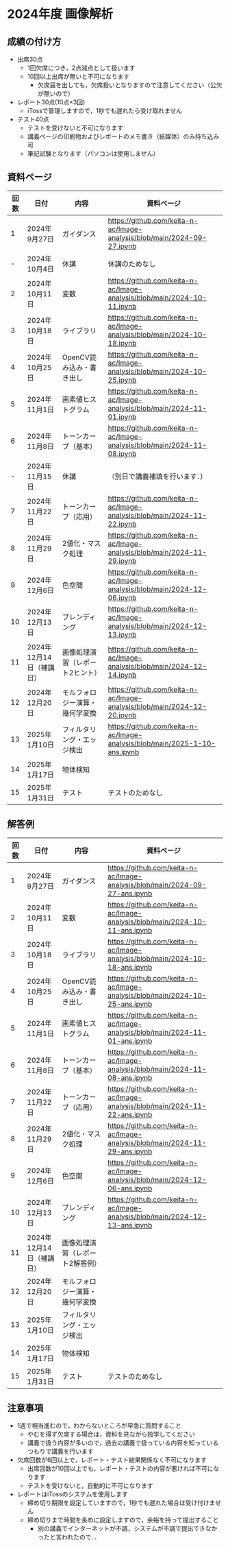 # 2024年度 画像解析

## 成績の付け方
- 出席30点
  - 1回欠席につき，2点減点として扱います
  - 10回以上出席が無いと不可になります
    - 欠席届を出しても，欠席扱いとなりますので注意してください（公欠が無いので）  
- レポート30点(10点×3回)
  - iTossで管理しますので，1秒でも遅れたら受け取れません 
- テスト40点
  - テストを受けないと不可になります 
  - 講義ページの印刷物およびレポートのメモ書き（紙媒体）のみ持ち込み可
  - 筆記試験となります（パソコンは使用しません）

## 資料ページ
| 回数 | 日付         | 内容 | 資料ページ | 
|---|------------|------|---| 
| 1 | 2024年9月27日 | ガイダンス | https://github.com/keita-n-ac/Image-analysis/blob/main/2024-09-27.ipynb | 
| - | 2024年10月4日 | 休講 | 休講のためなし | 
| 2 | 2024年10月11日 | 変数 | https://github.com/keita-n-ac/Image-analysis/blob/main/2024-10-11.ipynb | 
| 3 | 2024年10月18日 | ライブラリ | https://github.com/keita-n-ac/Image-analysis/blob/main/2024-10-18.ipynb | 
| 4 | 2024年10月25日 | OpenCV読み込み・書き出し | https://github.com/keita-n-ac/Image-analysis/blob/main/2024-10-25.ipynb | 
| 5 | 2024年11月1日 | 画素値ヒストグラム | https://github.com/keita-n-ac/Image-analysis/blob/main/2024-11-01.ipynb | 
| 6 | 2024年11月8日 | トーンカーブ（基本） | https://github.com/keita-n-ac/Image-analysis/blob/main/2024-11-08.ipynb | 
| - | 2024年11月15日 | 休講 | （別日で講義補填を行います．） | 
| 7 | 2024年11月22日 | トーンカーブ（応用） | https://github.com/keita-n-ac/Image-analysis/blob/main/2024-11-22.ipynb | 
| 8 | 2024年11月29日 | 2値化・マスク処理 | https://github.com/keita-n-ac/Image-analysis/blob/main/2024-11-29.ipynb | 
| 9 | 2024年12月6日 | 色空間 | https://github.com/keita-n-ac/Image-analysis/blob/main/2024-12-06.ipynb  | 
| 10 | 2024年12月13日 | ブレンディング | https://github.com/keita-n-ac/Image-analysis/blob/main/2024-12-13.ipynb  | 
| 11 | 2024年12月14日（補講日） | 画像処理演習（レポート2ヒント） | https://github.com/keita-n-ac/Image-analysis/blob/main/2024-12-14.ipynb | 
| 12 | 2024年12月20日 | モルフォロジー演算・幾何学変換 | https://github.com/keita-n-ac/Image-analysis/blob/main/2024-12-20.ipynb  | 
| 13 | 2025年1月10日 | フィルタリング・エッジ検出 | https://github.com/keita-n-ac/Image-analysis/blob/main/2025-1-10-ans.ipynb | 
| 14 | 2025年1月17日 | 物体検知 |  | 
| 15 | 2025年1月31日 | テスト | テストのためなし | 


## 解答例
| 回数 | 日付         | 内容 | 資料ページ | 
|---|------------|------|---| 
| 1 | 2024年9月27日 | ガイダンス | https://github.com/keita-n-ac/Image-analysis/blob/main/2024-09-27-ans.ipynb | 
| 2 | 2024年10月11日 | 変数 | https://github.com/keita-n-ac/Image-analysis/blob/main/2024-10-11-ans.ipynb | 
| 3 | 2024年10月18日 | ライブラリ | https://github.com/keita-n-ac/Image-analysis/blob/main/2024-10-18-ans.ipynb | 
| 4 | 2024年10月25日 | OpenCV読み込み・書き出し | https://github.com/keita-n-ac/Image-analysis/blob/main/2024-10-25-ans.ipynb | 
| 5 | 2024年11月1日 | 画素値ヒストグラム | https://github.com/keita-n-ac/Image-analysis/blob/main/2024-11-01-ans.ipynb | 
| 6 | 2024年11月8日 | トーンカーブ（基本） | https://github.com/keita-n-ac/Image-analysis/blob/main/2024-11-08-ans.ipynb | 
| 7 | 2024年11月22日 | トーンカーブ（応用） | https://github.com/keita-n-ac/Image-analysis/blob/main/2024-11-22-ans.ipynb | 
| 8 | 2024年11月29日 | 2値化・マスク処理 | https://github.com/keita-n-ac/Image-analysis/blob/main/2024-11-29-ans.ipynb | 
| 9 | 2024年12月6日 | 色空間 | https://github.com/keita-n-ac/Image-analysis/blob/main/2024-12-06-ans.ipynb | 
| 10 | 2024年12月13日 | ブレンディング | https://github.com/keita-n-ac/Image-analysis/blob/main/2024-12-13-ans.ipynb | 
| 11 | 2024年12月14日（補講日） | 画像処理演習（レポート2解答例） |  | 
| 12 | 2024年12月20日 | モルフォロジー演算・幾何学変換 |  | 
| 13 | 2025年1月10日 | フィルタリング・エッジ検出 |  | 
| 14 | 2025年1月17日 | 物体検知 |  | 
| 15 | 2025年1月31日 | テスト | テストのためなし | 

## 注意事項
- 1週で相当進むので，わからないところが早急に質問すること
  - やむを得ず欠席する場合は，資料を見ながら独学してください
  - 講義で扱う内容が多いので，過去の講義で扱っている内容を知っているつもりで講義を行います
- 欠席回数が6回以上で，レポート・テスト結果関係なく不可になります
  - 出席回数が10回以上でも，レポート・テストの内容が悪ければ不可になります
  - テストを受けないと，自動的に不可になります
- レポートはiTossのシステムを使用します
  - 締め切り期限を設定していますので，1秒でも遅れた場合は受け付けません
  - 締め切りまで時間を長めに設定しますので，余裕を持って提出すること
    - 別の講義でインターネットが不調，システムが不調で提出できなかったと言われたので…  
